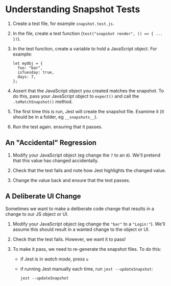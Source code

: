 # Understanding Snapshot Tests

1. Create a test file, for example `snapshot.test.js`.

2. In the file, create a test function (`test("snapshot render", () => { ... })`).

3. In the test function, create a variable to hold a JavaScript object. For example:

   ```
   let myObj = {
     foo: "bar",
     isTuesday: true,
     days: 7,
   };
   ```

4. Assert that the JavaScript object you created matches the snapshot. To do this, pass your JavaScript object to `expect()` and call the `.toMatchSnapshot()` method.

5. The first time this is run, Jest will create the snapshot file. Examime it (it should be in a folder, eg `__snapshots__`).

6. Run the test again. ensuring that it passes.

## An "Accidental" Regression

1. Modify your JavaScript object (eg change the `7` to an `8`). We'll pretend that this value has changed accidentally.

2. Check that the test fails and note how Jest highlights the changed value.

3. Change the value back and ensure that the test passes.

## A Deliberate UI Change

Sometimes we want to make a deliberate code change that results in a change to our JS object or UI.

1. Modify your JavaScript object (eg change the `"bar"` to a `"Login:"`). We'll assume this should result in a wanted change to the object or UI.

2. Check that the test fails. However, we want it to pass!

3. To make it pass, we need to re-generate the snapshot files. To do this:

   - if Jest is in _watch mode_, press `u`
   - if running Jest manually each time,
     run `jest --updateSnapshot`:

     ```
     jest --updateSnapshot
     ```

